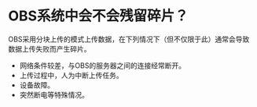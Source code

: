 # OBS系统中会不会残留碎片？<a name="obs_faq_0047"></a>

OBS采用分块上传的模式上传数据，在下列情况下（但不仅限于此）通常会导致数据上传失败而产生碎片。

-   网络条件较差，与OBS的服务器之间的连接经常断开。
-   上传过程中，人为中断上传任务。
-   设备故障。
-   突然断电等特殊情况。

